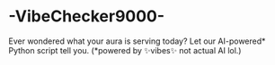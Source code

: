 # -VibeChecker9000-
Ever wondered what your aura is serving today? Let our AI-powered* Python script tell you. (*powered by ✨vibes✨ not actual AI lol.)
